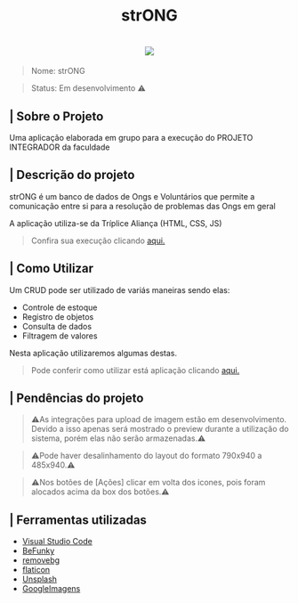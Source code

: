 <h1 align="center">strONG</h1>

<h1 align="center"><img src="https://github.com/MichelBNasc/strONG/blob/main/img/icons/strONG_loco.jpg"></h1>

>Nome: strONG

>Status: Em desenvolvimento ⚠️

## | Sobre o Projeto

<p>Uma aplicação elaborada em grupo para a execução do PROJETO INTEGRADOR da faculdade</p>


## | Descrição do projeto

<p>strONG é um banco de dados de Ongs e Voluntários que permite a comunicação entre si para a resolução de problemas das Ongs em geral

<p>A aplicação utiliza-se da Tríplice Aliança (HTML, CSS, JS)</p>

>Confira sua execução clicando [aqui.](https://michelbnasc.github.io/strONG/)

## | Como Utilizar

<p>Um CRUD pode ser utilizado de variás maneiras sendo elas:</p>

+ Controle de estoque
+ Registro de objetos
+ Consulta de dados
+ Filtragem de valores

<p>Nesta aplicação utilizaremos algumas destas.</p>

>Pode conferir como utilizar está aplicação clicando [aqui.](https://github.com/MichelBNasc/strONG/blob/main/README/COMO%20UTILIZAR.md)


## | Pendências do projeto

>⚠️As integrações para upload de imagem estão em desenvolvimento. Devido a isso apenas será mostrado o preview durante a utilização do sistema,
>  porém elas não serão armazenadas.⚠️

>⚠️Pode haver desalinhamento do layout do formato 790x940 a 485x940.⚠️

>⚠️Nos botões de [Ações] clicar em volta dos icones, pois foram alocados acima da box dos botões.⚠️



## | Ferramentas utilizadas

+ [Visual Studio Code](https://code.visualstudio.com/)
+ [BeFunky](https://www.befunky.com/pt/)
+ [removebg](https://www.remove.bg/)
+ [flaticon](https://www.flaticon.com/)
+ [Unsplash](https://unsplash.com/)
+ [GoogleImagens](https://www.google.com.br/imghp?hl=pt-BR&tab=ri&ogbl)


